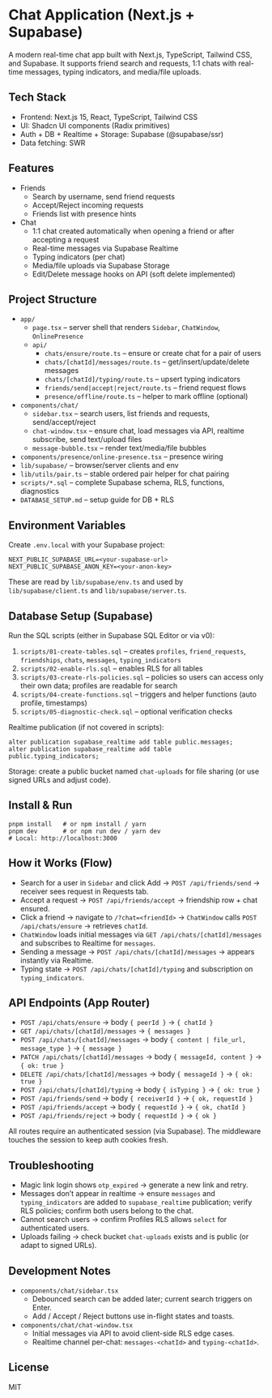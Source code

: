# Chat Application (Next.js + Supabase)

A modern real-time chat app built with Next.js, TypeScript, Tailwind CSS, and Supabase. It supports friend search and requests, 1:1 chats with real-time messages, typing indicators, and media/file uploads.

## Tech Stack

- Frontend: Next.js 15, React, TypeScript, Tailwind CSS
- UI: Shadcn UI components (Radix primitives)
- Auth + DB + Realtime + Storage: Supabase (@supabase/ssr)
- Data fetching: SWR

## Features

- Friends
  - Search by username, send friend requests
  - Accept/Reject incoming requests
  - Friends list with presence hints
- Chat
  - 1:1 chat created automatically when opening a friend or after accepting a request
  - Real-time messages via Supabase Realtime
  - Typing indicators (per chat)
  - Media/file uploads via Supabase Storage
  - Edit/Delete message hooks on API (soft delete implemented)

## Project Structure

- `app/`
  - `page.tsx` – server shell that renders `Sidebar`, `ChatWindow`, `OnlinePresence`
  - `api/`
    - `chats/ensure/route.ts` – ensure or create chat for a pair of users
    - `chats/[chatId]/messages/route.ts` – get/insert/update/delete messages
    - `chats/[chatId]/typing/route.ts` – upsert typing indicators
    - `friends/send|accept|reject/route.ts` – friend request flows
    - `presence/offline/route.ts` – helper to mark offline (optional)
- `components/chat/`
  - `sidebar.tsx` – search users, list friends and requests, send/accept/reject
  - `chat-window.tsx` – ensure chat, load messages via API, realtime subscribe, send text/upload files
  - `message-bubble.tsx` – render text/media/file bubbles
- `components/presence/online-presence.tsx` – presence wiring
- `lib/supabase/` – browser/server clients and env
- `lib/utils/pair.ts` – stable ordered pair helper for chat pairing
- `scripts/*.sql` – complete Supabase schema, RLS, functions, diagnostics
- `DATABASE_SETUP.md` – setup guide for DB + RLS

## Environment Variables

Create `.env.local` with your Supabase project:

```
NEXT_PUBLIC_SUPABASE_URL=<your-supabase-url>
NEXT_PUBLIC_SUPABASE_ANON_KEY=<your-anon-key>
```

These are read by `lib/supabase/env.ts` and used by `lib/supabase/client.ts` and `lib/supabase/server.ts`.

## Database Setup (Supabase)

Run the SQL scripts (either in Supabase SQL Editor or via v0):

1. `scripts/01-create-tables.sql` – creates `profiles`, `friend_requests`, `friendships`, `chats`, `messages`, `typing_indicators`
2. `scripts/02-enable-rls.sql` – enables RLS for all tables
3. `scripts/03-create-rls-policies.sql` – policies so users can access only their own data; profiles are readable for search
4. `scripts/04-create-functions.sql` – triggers and helper functions (auto profile, timestamps)
5. `scripts/05-diagnostic-check.sql` – optional verification checks

Realtime publication (if not covered in scripts):

```
alter publication supabase_realtime add table public.messages;
alter publication supabase_realtime add table public.typing_indicators;
```

Storage: create a public bucket named `chat-uploads` for file sharing (or use signed URLs and adjust code).

## Install & Run

```
pnpm install   # or npm install / yarn
pnpm dev       # or npm run dev / yarn dev
# Local: http://localhost:3000
```

## How it Works (Flow)

- Search for a user in `Sidebar` and click Add → `POST /api/friends/send` → receiver sees request in Requests tab.
- Accept a request → `POST /api/friends/accept` → friendship row + chat ensured.
- Click a friend → navigate to `/?chat=<friendId>` → `ChatWindow` calls `POST /api/chats/ensure` → retrieves `chatId`.
- `ChatWindow` loads initial messages via `GET /api/chats/[chatId]/messages` and subscribes to Realtime for `messages`.
- Sending a message → `POST /api/chats/[chatId]/messages` → appears instantly via Realtime.
- Typing state → `POST /api/chats/[chatId]/typing` and subscription on `typing_indicators`.

## API Endpoints (App Router)

- `POST /api/chats/ensure` → body `{ peerId }` → `{ chatId }`
- `GET /api/chats/[chatId]/messages` → `{ messages }`
- `POST /api/chats/[chatId]/messages` → body `{ content | file_url, message_type }` → `{ message }`
- `PATCH /api/chats/[chatId]/messages` → body `{ messageId, content }` → `{ ok: true }`
- `DELETE /api/chats/[chatId]/messages` → body `{ messageId }` → `{ ok: true }`
- `POST /api/chats/[chatId]/typing` → body `{ isTyping }` → `{ ok: true }`
- `POST /api/friends/send` → body `{ receiverId }` → `{ ok, requestId }`
- `POST /api/friends/accept` → body `{ requestId }` → `{ ok, chatId }`
- `POST /api/friends/reject` → body `{ requestId }` → `{ ok }`

All routes require an authenticated session (via Supabase). The middleware touches the session to keep auth cookies fresh.

## Troubleshooting

- Magic link login shows `otp_expired` → generate a new link and retry.
- Messages don’t appear in realtime → ensure `messages` and `typing_indicators` are added to `supabase_realtime` publication; verify RLS policies; confirm both users belong to the chat.
- Cannot search users → confirm Profiles RLS allows `select` for authenticated users.
- Uploads failing → check bucket `chat-uploads` exists and is public (or adapt to signed URLs).

## Development Notes

- `components/chat/sidebar.tsx`
  - Debounced search can be added later; current search triggers on Enter.
  - Add / Accept / Reject buttons use in-flight states and toasts.
- `components/chat/chat-window.tsx`
  - Initial messages via API to avoid client-side RLS edge cases.
  - Realtime channel per-chat: `messages-<chatId>` and `typing-<chatId>`.

## License

MIT
